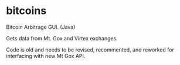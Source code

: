 bitcoins
========

Bitcoin Arbitrage GUI. (Java)

Gets data from Mt. Gox and Virtex exchanges.

Code is old and needs to be revised, recommented, and reworked for interfacing with new Mt Gox API.